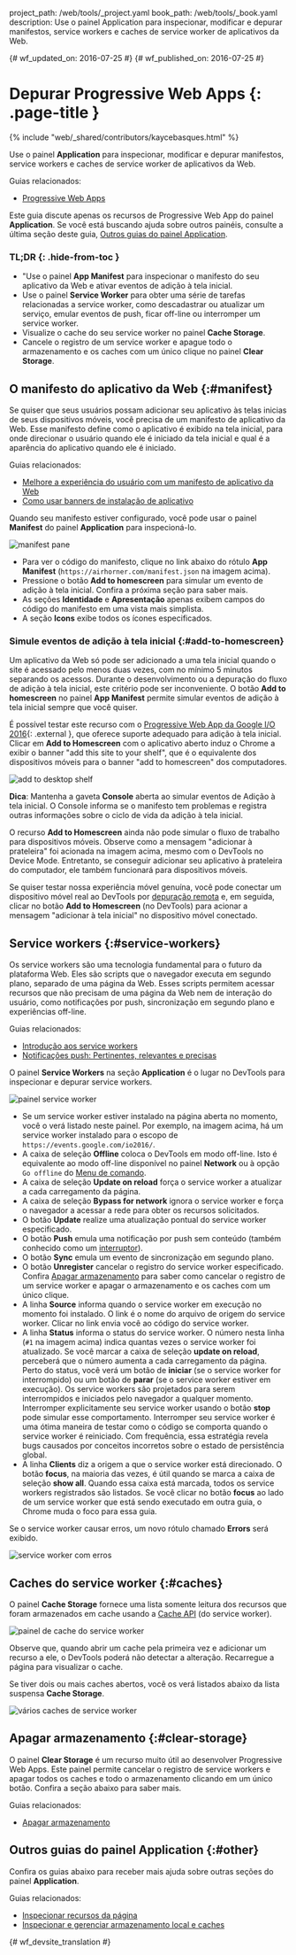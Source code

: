 project_path: /web/tools/_project.yaml
book_path: /web/tools/_book.yaml
description: Use o painel Application para inspecionar, modificar e depurar manifestos, service workers e caches de service worker de aplicativos da Web.

{# wf_updated_on: 2016-07-25 #}
{# wf_published_on: 2016-07-25 #}

# Depurar Progressive Web Apps {: .page-title }

{% include "web/_shared/contributors/kaycebasques.html" %}

Use o painel <strong>Application</strong> para inspecionar, modificar
e depurar manifestos, service workers e caches de service worker de aplicativos da Web.

Guias relacionados: 

* [Progressive Web Apps](/web/progressive-web-apps)

Este guia discute apenas os recursos de Progressive Web App do painel
**Application**. Se você está buscando ajuda sobre outros painéis, consulte
a última seção deste guia, [Outros guias do painel
Application](#other).


### TL;DR {: .hide-from-toc }
- "Use o painel <strong>App Manifest</strong> para inspecionar o manifesto do seu aplicativo da Web e ativar eventos de adição à tela inicial.
- Use o painel <strong>Service Worker</strong> para obter uma série de tarefas relacionadas a service worker, como descadastrar ou atualizar um serviço, emular eventos de push, ficar off-line ou interromper um service worker.
- Visualize o cache do seu service worker no painel <strong>Cache Storage</strong>.
- Cancele o registro de um service worker e apague todo o armazenamento e os caches com um único clique no painel <strong>Clear Storage</strong>.


## O manifesto do aplicativo da Web {:#manifest}

Se quiser que seus usuários possam adicionar seu aplicativo às telas inicias de seus dispositivos móveis,
você precisa de um manifesto de aplicativo da Web. Esse manifesto define como o aplicativo é exibido na
tela inicial, para onde direcionar o usuário quando ele é iniciado da tela inicial e qual é a aparência
do aplicativo quando ele é iniciado.

Guias relacionados:

* [Melhore a experiência do usuário com um manifesto de
 aplicativo da Web](/web/fundamentals/engage-and-retain/web-app-manifest)
* [Como usar banners de
  instalação de aplicativo](/web/fundamentals/engage-and-retain/app-install-banners)

Quando seu manifesto estiver configurado, você pode usar o painel **Manifest** do painel
**Application** para inspecioná-lo.

![manifest pane][manifest]

* Para ver o código do manifesto, clique no link abaixo do rótulo **App Manifest**
  (`https://airhorner.com/manifest.json` na imagem acima).
* Pressione o botão **Add to homescreen** para simular um evento de adição
  à tela inicial. Confira a próxima seção para saber mais.
* As seções **Identidade** e **Apresentação** apenas exibem campos do
  código do manifesto em uma vista mais simplista.
* A seção **Icons** exibe todos os ícones especificados.

[manifest]: images/manifest.png

### Simule eventos de adição à tela inicial {:#add-to-homescreen}

Um aplicativo da Web só pode ser adicionado a uma tela inicial quando o site é acessado pelo
menos duas vezes, com no mínimo 5 minutos separando os acessos. Durante o desenvolvimento ou
a depuração do fluxo de adição à tela inicial, este critério pode ser inconveniente.
O botão **Add to homescreen** no painel **App Manifest** permite
simular eventos de adição à tela inicial sempre que você quiser.

É possível testar este recurso com o [Progressive Web App da Google I/O
2016](https://events.google.com/io2016/){: .external }, que oferece suporte adequado para adição à
tela inicial. Clicar em **Add to Homescreen** com o aplicativo aberto induz
o Chrome a exibir o banner "add this site to your shelf", que é o
equivalente dos dispositivos móveis para o banner "add to homescreen" dos computadores.

![add to desktop shelf][shelf]

**Dica**: Mantenha a gaveta **Console** aberta ao simular eventos de Adição
à tela inicial. O Console informa se o manifesto tem problemas e registra outras
informações sobre o ciclo de vida da adição à tela inicial.

O recurso **Add to Homescreen** ainda não pode simular o fluxo de trabalho para dispositivos
móveis. Observe como a mensagem "adicionar à prateleira" foi acionada na
imagem acima, mesmo com o DevTools no Device Mode. Entretanto, se conseguir adicionar
seu aplicativo à prateleira do computador, ele também funcionará
para dispositivos móveis.

Se quiser testar nossa experiência móvel genuína, você pode
conectar um dispositivo móvel real ao DevTools por [depuração remota][remote
debugging] e, em seguida, clicar no botão **Add to Homescreen** (no DevTools)
para acionar a mensagem "adicionar à tela inicial" no dispositivo móvel conectado.

[shelf]: images/io.png
[remote debugging]: /web/tools/chrome-devtools/debug/remote-debugging/remote-debugging

## Service workers {:#service-workers}

Os service workers são uma tecnologia fundamental para o futuro da plataforma Web. Eles
são scripts que o navegador executa em segundo plano, separado de uma página da Web.
Esses scripts permitem acessar recursos que não precisam de uma página da Web nem de interação
do usuário, como notificações por push, sincronização em segundo plano e experiências off-line.

Guias relacionados:

* [Introdução aos service workers](/web/fundamentals/primers/service-worker)
* [Notificações push: Pertinentes, relevantes e
  precisas](/web/fundamentals/engage-and-retain/push-notifications)

O painel **Service Workers** na seção **Application** é o lugar no
DevTools para inspecionar e depurar service workers.

![painel service worker][sw]

* Se um service worker estiver instalado na página aberta no momento, você o verá
   listado neste painel. Por exemplo, na imagem acima, há um service
  worker instalado para o escopo de `https://events.google.com/io2016/`.
* A caixa de seleção **Offline** coloca o DevTools em modo off-line. Isto
  é equivalente ao modo off-line disponível no painel **Network** ou
  à opção `Go offline` do [Menu de comando][cm].
* A caixa de seleção **Update on reload** força o service worker a
  atualizar a cada carregamento da página.
* A caixa de seleção **Bypass for network** ignora o service worker e força o
  navegador a acessar a rede para obter os recursos solicitados.
* O botão **Update** realize uma atualização pontual do service worker
  especificado.
* O botão **Push** emula uma notificação por push sem conteúdo (também conhecido
  como um [interruptor][tickle]).
* O botão **Sync** emula um evento de sincronização em segundo plano.
* O botão **Unregister** cancelar o registro do service worker especificado. Confira
  [Apagar armazenamento](#clear-storage) para saber como cancelar o registro de um service worker e
  apagar o armazenamento e os caches com um único clique.
* A linha **Source** informa quando o service worker em execução no momento foi
  instalado. O link é o nome do arquivo de origem do service worker. Clicar
  no link envia você ao código do service worker.
* A linha **Status** informa o status do service worker. O número nesta
  linha (`#1` na imagem acima) indica quantas vezes o service
  worker foi atualizado. Se você marcar a caixa de seleção **update on reload**,
  perceberá que o número aumenta a cada carregamento da página. Perto do
  status, você verá um botão de **iniciar** (se o service worker for interrompido) ou um
  botão de **parar** (se o service worker estiver em execução). Os service workers são
  projetados para serem interrompidos e iniciados pelo navegador a qualquer momento. Interromper
  explicitamente seu service worker usando o botão **stop** pode simular esse comportamento.
  Interromper seu service worker é uma ótima maneira de testar como o
  código se comporta quando o service worker é reiniciado. Com frequência,
  essa estratégia revela bugs causados por conceitos incorretos sobre o estado de persistência global.
* A linha **Clients** diz a origem a que o service worker está
  direcionado. O botão **focus**, na maioria das vezes, é útil quando se marca a
  caixa de seleção **show all**. Quando essa caixa está marcada, todos os service
  workers registrados são listados. Se você clicar no botão **focus** ao lado de um service
  worker que está sendo executado em outra guia, o Chrome muda o foco para essa guia.

Se o service worker causar erros, um novo rótulo chamado **Errors** será
exibido.

![service worker com erros][errors]

[sw]: images/sw.png
[cm]: /web/tools/chrome-devtools/settings#command-menu
[tickle]: /web/fundamentals/engage-and-retain/push-notifications/sending-messages#ways-to-send
[errors]: images/sw-error.png

## Caches do service worker {:#caches}

O painel **Cache Storage** fornece uma lista somente leitura dos recursos que foram
armazenados em cache usando a [Cache API][sw-cache] (do service worker).

![painel de cache do service worker][sw-cache-pane]

Observe que, quando abrir um cache pela primeira vez e adicionar um recurso a ele, o DevTools
poderá não detectar a alteração. Recarregue a página para visualizar o cache.

Se tiver dois ou mais caches abertos, você os verá listados abaixo da lista suspensa
**Cache Storage**.

![vários caches de service worker][multiple-caches]

[sw-cache]: https://developer.mozilla.org/en-US/docs/Web/API/Cache
[sw-cache-pane]: images/sw-cache.png
[multiple-caches]: images/multiple-caches.png

## Apagar armazenamento {:#clear-storage}

O painel **Clear Storage** é um recurso muito útil ao
desenvolver Progressive Web Apps. Este painel permite cancelar o registro de service workers
e apagar todos os caches e todo o armazenamento clicando em um único botão. Confira a
seção abaixo para saber mais.

Guias relacionados:

* [Apagar
  armazenamento](/web/tools/chrome-devtools/iterate/manage-data/local-storage#clear-storage)

## Outros guias do painel Application {:#other}

Confira os guias abaixo para receber mais ajuda sobre outras seções do
painel **Application**.

Guias relacionados:

* [Inspecionar recursos da página](/web/tools/chrome-devtools/iterate/manage-data/page-resources)
* [Inspecionar e
  gerenciar armazenamento local e caches](/web/tools/chrome-devtools/iterate/manage-data/local-storage)


{# wf_devsite_translation #}

